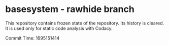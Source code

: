 # basesystem - rawhide branch

This repository contains frozen state of the repository.
Its history is cleared. It is used only for static code
analysis with Codacy.

Commit Time: 1695151414